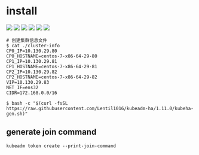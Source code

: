 # install

![](https://img.shields.io/badge/Dist-Centos7-blue.svg) ![](https://img.shields.io/badge/Dist-Fedora27-yellow.svg) ![](https://img.shields.io/badge/DNS-CoreDNS-brightgreen.svg)  ![](https://img.shields.io/badge/Mode-HA-brightgreen.svg)  ![](https://img.shields.io/badge/Proxy-IPVS-brightgreen.svg)  ![](https://img.shields.io/badge/Net-Calico-brightgreen.svg)

``` shell
# 创建集群信息文件
$ cat ./cluster-info
CP0_IP=10.130.29.80
CP0_HOSTNAME=centos-7-x86-64-29-80
CP1_IP=10.130.29.81
CP1_HOSTNAME=centos-7-x86-64-29-81
CP2_IP=10.130.29.82
CP2_HOSTNAME=centos-7-x86-64-29-82
VIP=10.130.29.83
NET_IF=ens32
CIDR=172.168.0.0/16

$ bash -c "$(curl -fsSL https://raw.githubusercontent.com/Lentil1016/kubeadm-ha/1.11.0/kubeha-gen.sh)"
```

## generate join command

``` shell
kubeadm token create --print-join-command
```
